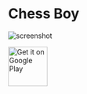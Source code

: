 # Chess Boy
![screenshot](https://user-images.githubusercontent.com/29481787/120531083-27052b80-c3d6-11eb-9487-ae8ff36a6e1b.jpg)

<a href="https://play.google.com/store/apps/details?id=com.nwagu.android.chessboy" target="_blank">
<img src="https://play.google.com/intl/en_us/badges/images/generic/en-play-badge.png" alt="Get it on Google Play" height="80"/></a>